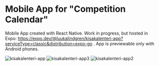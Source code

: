 # Mobile App for "Competition Calendar"

Mobile App created with React Native. Work in progress, but hosted in Expo: https://expo.dev/@luukalindgren/kisakalenteri-app?serviceType=classic&distribution=expo-go . 
App is previewable only with Android phones.

![kisakalenteri-app](https://github.com/Luukalindgren/kisakalenteri-app/assets/70708962/2eddd3db-7440-4ea5-948e-b9426c5c4327)
![kisakalenteri-app3](https://github.com/Luukalindgren/kisakalenteri-app/assets/70708962/88f5cd56-5262-4c3e-8889-4006c273a8cf)
![kisakalenteri-app2](https://github.com/Luukalindgren/kisakalenteri-app/assets/70708962/61625ef5-ae6d-436e-8c18-db5262c7c685)
